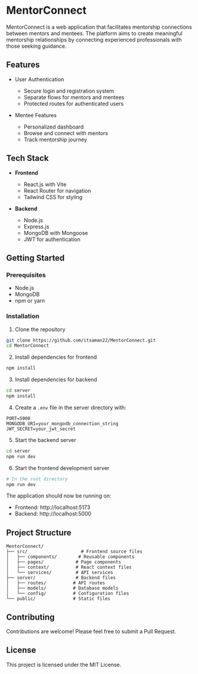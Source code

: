 # MentorConnect

MentorConnect is a web application that facilitates mentorship connections between mentors and mentees. The platform aims to create meaningful mentorship relationships by connecting experienced professionals with those seeking guidance.

## Features

- User Authentication
  - Secure login and registration system
  - Separate flows for mentors and mentees
  - Protected routes for authenticated users

- Mentee Features
  - Personalized dashboard
  - Browse and connect with mentors
  - Track mentorship journey

## Tech Stack

- **Frontend**
  - React.js with Vite
  - React Router for navigation
  - Tailwind CSS for styling

- **Backend**
  - Node.js
  - Express.js
  - MongoDB with Mongoose
  - JWT for authentication

## Getting Started

### Prerequisites
- Node.js
- MongoDB
- npm or yarn

### Installation

1. Clone the repository
```bash
git clone https://github.com/itsaman22/MentorConnect.git
cd MentorConnect
```

2. Install dependencies for frontend
```bash
npm install
```

3. Install dependencies for backend
```bash
cd server
npm install
```

4. Create a `.env` file in the server directory with:
```
PORT=5000
MONGODB_URI=your_mongodb_connection_string
JWT_SECRET=your_jwt_secret
```

5. Start the backend server
```bash
cd server
npm run dev
```

6. Start the frontend development server
```bash
# In the root directory
npm run dev
```

The application should now be running on:
- Frontend: http://localhost:5173
- Backend: http://localhost:5000

## Project Structure

```
MentorConnect/
├── src/                    # Frontend source files
│   ├── components/        # Reusable components
│   ├── pages/            # Page components
│   ├── context/          # React context files
│   └── services/         # API services
├── server/               # Backend files
│   ├── routes/          # API routes
│   ├── models/          # Database models
│   └── config/          # Configuration files
└── public/              # Static files
```

## Contributing

Contributions are welcome! Please feel free to submit a Pull Request.

## License

This project is licensed under the MIT License.
